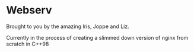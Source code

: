 # Webserv

Brought to you by the amazing Iris, Joppe and Liz.

Currently in the process of creating a slimmed down version of nginx from scratch in C++98
